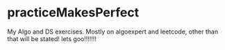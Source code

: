 # practiceMakesPerfect
My Algo and DS exercises.
Mostly on algoexpert and leetcode, other than that will be stated!
lets goo!!!!!!!
